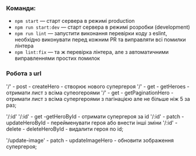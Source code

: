 
### Команди:

- `npm start` &mdash; старт сервера в режимі production
- `npm run start:dev` &mdash; старт сервера в режимі розробки (development)
- `npm run lint` &mdash; запустити виконання перевірки коду з eslint, необхідно виконувати перед кожним PR та виправляти всі помилки лінтера
- `npm lint:fix` &mdash; та ж перевірка лінтера, але з автоматичними виправленнями простих помилок

### Робота з url

  '/'  - post - createHero - створює нового супергероя
  '/' - get - getHeroes - отримати лист з всіма супеогероями
  '/' - get - getPaginationHero - отримати лист з всіма супергероями з пагінацією але не більше ніж 5 за раз;



  '/:id'
   '/:id' - get -getHeroById - отримати супергероя за id
   '/:id' - patch - updateHeroById - перейменувати героя або внести інші зміни
   '/:id' - delete - deleteHeroById - видалити героя по id;

  '/update-image' - patch - updateImageHero - обновити зображення супергероя;
